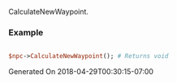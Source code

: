 CalculateNewWaypoint.
### Example

```perl

$npc->CalculateNewWaypoint(); # Returns void
```


Generated On 2018-04-29T00:30:15-07:00